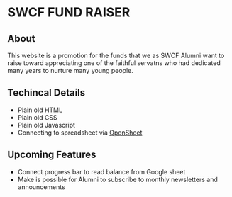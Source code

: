# SWCF FUND RAISER
## About
This website is a promotion for the funds that we as SWCF Alumni want to raise toward appreciating one of the faithful servatns who had dedicated many years to nurture many young people.

## Techincal Details
- Plain old HTML
- Plain old CSS
- Plain old Javascript
- Connecting to spreadsheet via [OpenSheet](https://github.com/benborgers/opensheet#readme)

## Upcoming Features
- Connect progress bar to read balance from Google sheet
- Make is possible for Alumni to subscribe to monthly newsletters and announcements